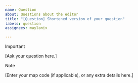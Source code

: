 ```yaml
---
name: Question
about: Questions about the editor
title: "[Question] Shortened version of your question"
labels: question
assignees: maylanix

---
```


> [!IMPORTANT]
> [Ask your question here.]

> [!NOTE]
> [Enter your map code (if applicable), or any extra details here.]
